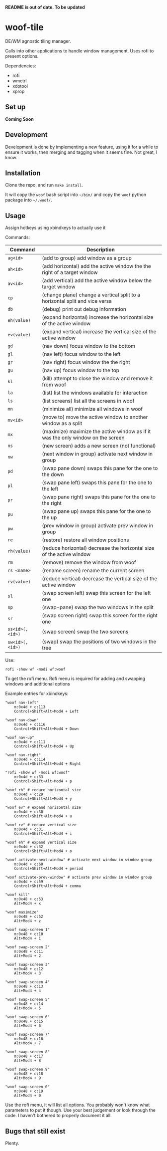 **README is out of date. To be updated**

# woof-tile

DE/WM agnostic tiling manager.

Calls into other applications to handle window management. Uses rofi to present options.

Dependencies:
* rofi
* wmctrl
* xdotool
* xprop

## Set up
**Coming Soon**

## Development
Development is done by implementing a new feature, using it for a while to ensure it works, then merging and tagging when it seems fine. Not great, I know.

## Installation

Clone the repo, and run `make install`.

It will copy the `woof` bash script into `~/bin/` and copy the `woof` python package into `~/.woof/`.


## Usage

Assign hotkeys using xbindkeys to actually use it

Commands:

| Command | Description |
|---|---|
| `ag<id>` | (add to group) add window as a group |
| `ah<id>` | (add horizontal) add the active window the the right of a target window |
| `av<id>` | (add vertical) add the active window below the target window |
| `cp` | (change plane) change a vertical split to a horizontal split and vice versa |
| `db` | (debug) print out debug information |
| `eh(value)` | (expand horizontal) increase the horizontal size of the active window |
| `ev(value)` | (expand vertical) increase the vertical size of the active window |
| `gd` | (nav down) focus window to the bottom |
| `gl` | (nav left) focus window to the left |
| `gr` | (nav right) focus window the the right |
| `gu` | (nav up) focus window to the top |
| `kl` | (kill) attempt to close the window and remove it from woof |
| `la` | (list) list the windows available for interaction |
| `ls` | (list screens) list all the screens in woof |
| `mn` | (minimize all) minimize all windows in woof |
| `mv<id>` | (move to) move the active window to another window as a split |
| `mx` | (maximize) maximize the active window as if it was the only window on the screen |
| `ns` | (new screen) adds a new screen (not functional) |
| `nw` | (next window in group) activate next window in group |
| `pd` | (swap pane down) swaps this pane for the one to the down |
| `pl` | (swap pane left) swaps this pane for the one to the left |
| `pr` | (swap pane right) swaps this pane for the one to the right |
| `pu` | (swap pane up) swaps this pane for the one to the up |
| `pw` | (prev window in group) activate prev window in group |
| `re` | (restore) restore all window positions |
| `rh(value)` | (reduce horizontal) decrease the horizontal size of the active window |
| `rm` | (remove) remove the window from woof |
| `rs <name>` | (rename screen) rename the current screen |
| `rv(value)` | (reduce vertical) decrease the vertical size of the active window |
| `sl` | (swap screen left) swap this screen for the left one |
| `sp` | (swap-pane) swap the two windows in the split |
| `sr` | (swap screen right) swap this screen for the right one |
| `ss<id>(,<id>)` | (swap screen) swap the two screens |
| `sw<id>(,<id>)` | (swap) swap the positions of two windows in the tree |

Use:
```
rofi -show wf -modi wf:woof
```
To get the rofi menu. Rofi menu is required for adding and swapping windows and additional options

Example entries for xbindkeys:
```
"woof nav-left"
    m:0x4d + c:113
    Control+Shift+Alt+Mod4 + Left

"woof nav-down"
    m:0x4d + c:116
    Control+Shift+Alt+Mod4 + Down

"woof nav-up"
    m:0x4d + c:111
    Control+Shift+Alt+Mod4 + Up

"woof nav-right"
    m:0x4d + c:114
    Control+Shift+Alt+Mod4 + Right

"rofi -show wf -modi wf:woof"
    m:0x4d + c:33
    Control+Shift+Alt+Mod4 + p

"woof rh" # reduce horizontal size
    m:0x4d + c:29
    Control+Shift+Alt+Mod4 + y

"woof ev" # expand horizontal size
    m:0x4d + c:30
    Control+Shift+Alt+Mod4 + u

"woof rv" # reduce vertical size
    m:0x4d + c:31
    Control+Shift+Alt+Mod4 + i

"woof eh" # expand vertical size
    m:0x4d + c:32
    Control+Shift+Alt+Mod4 + o

"woof activate-next-window" # activate next window in window group
    m:0x4d + c:60
    Control+Shift+Alt+Mod4 + period

"woof activate-prev-window" # activate prev window in window group
    m:0x4d + c:59
    Control+Shift+Alt+Mod4 + comma
    
"woof kill"
    m:0x48 + c:53
    Alt+Mod4 + x
    
"woof maximize"
    m:0x48 + c:52
    Alt+Mod4 + z

"woof swap-screen 1"
    m:0x48 + c:10
    Alt+Mod4 + 1

"woof swap-screen 2"
    m:0x48 + c:11
    Alt+Mod4 + 2

"woof swap-screen 3"
    m:0x48 + c:12
    Alt+Mod4 + 3

"woof swap-screen 4"
    m:0x48 + c:13
    Alt+Mod4 + 4

"woof swap-screen 5"
    m:0x48 + c:14
    Alt+Mod4 + 5

"woof swap-screen 6"
    m:0x48 + c:15
    Alt+Mod4 + 6

"woof swap-screen 7"
    m:0x48 + c:16
    Alt+Mod4 + 7

"woof swap-screen 8"
    m:0x48 + c:17
    Alt+Mod4 + 8

"woof swap-screen 9"
    m:0x48 + c:18
    Alt+Mod4 + 9

"woof swap-screen 0"
    m:0x48 + c:19
    Alt+Mod4 + 0
```
Use the rofi menu, it will list all options. You probably won't know what parameters to put it though. Use your best judgement or look through the code. I haven't bothered to properly document it all.

## Bugs that still exist

Plenty.